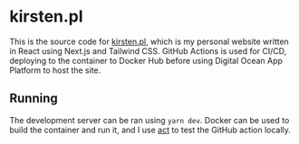 # kirsten.pl

This is the source code for [kirsten.pl](https://kirsten.pl), which is my personal website written in React using Next.js and Tailwind CSS. GitHub Actions is used for CI/CD, deploying to the container to Docker Hub before using Digital Ocean App Platform to host the site.

## Running

The development server can be ran using `yarn dev`. Docker can be used to build the container and run it, and I use [act](https://github.com/nektos/act) to test the GitHub action locally.
